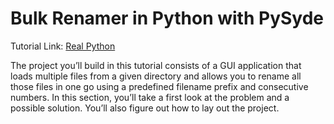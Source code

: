 # Bulk Renamer in Python with PySyde

Tutorial Link: [Real Python](https://realpython.com/bulk-file-rename-tool-python/)

The project you’ll build in this tutorial consists of a GUI application that loads multiple files from a given directory and allows you to rename all those files in one go using a predefined filename prefix and consecutive numbers. In this section, you’ll take a first look at the problem and a possible solution. You’ll also figure out how to lay out the project.
